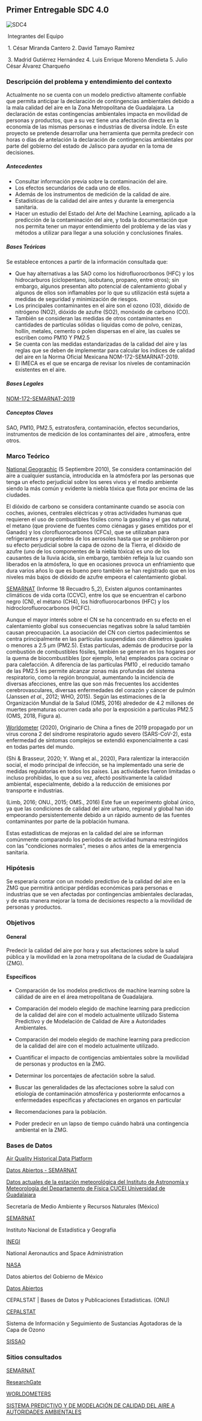 ## Primer Entregable SDC 4.0  



![SDC4](https://user-images.githubusercontent.com/68882204/130522869-4d64a3a3-72d7-4ecc-ad79-faae7b08efc5.jpg)



​																	 Integrantes del Equipo

​						1. César Miranda Cantero                                             2. David Tamayo Ramírez            

​						3. Madrid Gutiérrez Hernández                                   4. Luis Enrique Moreno Mendieta 
                                   5. Julio César Álvarez Charqueño

  															 













### Descripción del problema y entendimiento del contexto

Actualmente no se cuenta con un modelo predictivo altamente confiable que permita anticipar la declaración de contingencias ambientales debido a la mala calidad del aire en la Zona Metropolitana de Guadalajara. La declaración de estas contingencias ambientales impacta en movilidad de personas y productos, que a su vez tiene una afectación directa en la economía de las mismas personas e industrias de diversa índole. En este proyecto se pretende desarrollar una herramienta que permita predecir con horas o días de antelación la declaración de contingencias ambientales por parte del gobierno del estado de Jalisco para ayudar en la toma de decisiones.

##### Antecedentes 

- Consultar información previa sobre la contaminación del aire.
- Los efectos secundarios de cada uno de ellos.
- Además de los instrumentos de medición de la calidad de aire.
- Estadísticas de la calidad del aire antes y durante la emergencia sanitaria.
- Hacer un estudio del Estado del Arte del Machine Learning, aplicado a la predicción de la contaminación del aire, y toda la documentación que nos permita tener un mayor entendimiento del problema y de las vías y métodos a utilizar para llegar a una solución y conclusiones finales.

##### Bases Teóricas

Se establece entonces a partir de la información consultada que:

- Que hay alternativas a las SAO como los hidrofluorocrbonos (HFC) y los hidrocarburos (ciclopentano, isobutano, propano, entre otros); sin embargo, algunos presentan alto potencial de calentamiento global y algunos de ellos son inflamables por lo que su utilización está sujeta a medidas de seguridad y minimización de riesgos.
- Los principales contaminantes en el aire son el ozono (O3), dióxido de nitrógeno (NO2), dióxido de azufre (SO2), monóxido de carbono (CO). 
- También se consideran las medidas de otros contaminantes en cantidades de partículas sólidas o liquidas como de polvo, cenizas, hollín, metales, cemento o polen dispersas en el aire, las cuales se escriben como PM10 Y PM2.5
- Se cuenta con las medidas estandarizadas de la calidad del aire y las reglas que se deben de implementar para calcular los índices de calidad del aire en la Norma Oficial Mexicana NOM-172-SEMARNAT-2019.
- El IMECA es el que se encarga de revisar los niveles de contaminación existentes en el aire.

##### Bases Legales  

[NOM-172-SEMARNAT-2019](https://dof.gob.mx/nota_detalle.php?codigo=5579387&fecha=20/11/2019)

##### Conceptos Claves

SAO, PM10, PM2.5, estratosfera, contaminación, efectos secundarios, instrumentos de medición de los contaminantes del aire , atmosfera, entre otros.







### Marco Teórico

[National Geographic](https://www.nationalgeographic.es/medio-ambiente/la-contaminacion-del-aire) (5 Septiembre 2010), Se considera contaminación del aire a cualquier sustancia, introducida en la atmósfera por las personas que tenga un efecto perjudicial sobre los seres vivos y el medio ambiente siendo la más común y evidente la niebla tóxica que flota por encima de las ciudades. 

El dióxido de carbono se considera contaminante cuando se asocia con coches, aviones, centrales eléctricas y otras actividades humanas que requieren el uso de combustibles fósiles como la gasolina y el gas natural, el metano (que proviene de fuentes como ciénagas y gases emitidos por el Ganado) y los clorofluorocarbonos (CFCs), que se utilizaban para refrigerantes y propelentes de los aerosoles hasta que se prohibieron por su efecto perjudicial sobre la capa de ozono de la Tierra, el dióxido de azufre (uno de los componentes de la niebla tóxica) es uno de los causantes de la lluvia ácida, sin embargo, también refleja la luz cuando son liberados en la atmósfera, lo que en ocasiones provoca un enfriamiento que dura varios años lo que es bueno pero también se han registrado que en los niveles más bajos de dióxido de azufre empeora el calentamiento global.

[SEMARNAT](https://apps1.semarnat.gob.mx:8443/dgeia/informe18/tema/recuadros/recuadro5_2.html) (Informe 18 Recuadro 5_2), Existen algunos contaminantes climáticos de vida corta (CCVC), entre los que se encuentran el carbono negro (CN), el métano (CH4), los hidrofluorocarbonos (HFC) y los hidroclorofluorocarbonos (HCFC). 

Aunque el mayor interés sobre el CN se ha concentrado en su efecto en el calentamiento global sus consecuencias negativas sobre la salud también causan preocupación. La asociación del CN con ciertos padecimientos se centra principalmente en las partículas suspendidas con diámetros iguales o menores a 2.5 μm (PM2.5). Estas partículas, además de producirse por la combustión de combustibles fósiles, también se generan en los hogares por la quema de biocombustibles (por ejemplo, leña) empleados para cocinar o para calefacción. A diferencia de las partículas PM10 , el reducido tamaño de las PM2.5 les permite alcanzar zonas más profundas del sistema respiratorio, como la región bronquial, aumentando la incidencia de diversas afecciones, entre las que son más frecuentes los accidentes cerebrovasculares, diversas enfermedades del corazón y cáncer de pulmón (Janssen *et al*., 2012; WHO, 2015). Según las estimaciones de la Organización Mundial de la Salud (OMS, 2016) alrededor de 4.2 millones de muertes prematuras ocurren cada año por la exposición a partículas PM2.5 (OMS, 2018, Figura a). 

[Worldometer](https://www.worldometers.info/coronavirus/) (2020), Originario de China a fines de 2019 propagado por un virus corona 2 del síndrome respiratorio agudo severo (SARS-CoV-2), esta enfermedad de síntomas complejos se extendió exponencialmente a casi en todas partes del mundo. 

(Shi & Brasseur, 2020; Y. Wang et al., 2020), Para ralentizar la interacción social, el modo principal de infección, se ha implementado una serie de medidas regulatorias en todos los países. Las actividades fueron limitadas o incluso prohibidas, lo que a su vez, afectó positivamente la calidad ambiental, especialmente, debido a la reducción de emisiones por transporte e industrias.

(Limb, 2016; ONU., 2015; OMS., 2016) Este fue un experimento global único, ya que las condiciones de calidad del aire urbano, regional y global han ido empeorando persistentemente debido a un rápido aumento de las fuentes contaminantes por parte de la población humana.

Estas estadísticas de mejoras en la calidad del aire se informan comúnmente comparando los períodos de actividad humana restringidos con las "condiciones normales", meses o años antes de la emergencia sanitaria.

### Hipótesis 

Se esperaría contar con un modelo predictivo de la calidad del aire en la ZMG que permitirá anticipar pérdidas económicas para personas e industrias que se ven afectadas por contingencias ambientales declaradas, y de esta manera mejorar la toma de decisiones respecto a la movilidad de personas y productos. 

### Objetivos

#### General

Predecir la calidad del aire por hora y sus afectaciones sobre la salud pública y la movilidad en la zona metropolitana de la ciudad de Guadalajara (ZMG).

#### Específicos

- Comparación de los modelos predictivos de machine learning  sobre la cálidad de aire en el área metropolitana de Guadalajara.
- Comparación del modelo elegido de machine learning para prediccion de la calidad del aire con el modelo actualmente utilizado Sistema Predictivo y de Modelación de Calidad de Aire a Autoridades Ambientales.
- Comparación del modelo elegido de machine learning para prediccion de la calidad del aire con el modelo actualmente utilizado.
- Cuantificar el impacto de contigencias ambientales sobre la movilidad de personas y productos en la ZMG.

- Determinar los porcentajes de afectación sobre la salud.
- Buscar las generalidades de las afectaciones sobre la salud con etiología de contaminación atmosférica y posteriormte enfocarnos a enfermedades especificas y afectaciones en organos en particular 
- Recomendaciones para la población.
- Poder predecir en un lapso de tiempo cuándo habrá una contingencia ambiental en la ZMG.























### Bases de Datos

[Air Quality Historical Data Platform](https://aqicn.org/data-platform/register/)

[Datos Abiertos - SEMARNAT](https://datos.gob.mx/busca/dataset/indicadores-basicos-del-desempeno-ambiental--atmosfera--calidad-del-aire)

[Datos actuales de la estación meteorológica del Instituto de Astronomía y Meteorología del Departamento de Física CUCEI Universidad de Guadalajara](http://astro.iam.udg.mx/Estacion/)

Secretaría de Medio Ambiente y Recursos Naturales (México)

[SEMARNAT](https://www.gob.mx/semarnat/articulos/protocolo-de-montreal-a-30-anos-de-su-establecimiento)

Instituto Nacional de Estadística y Geografía

[INEGI](https://www.inegi.org.mx/rnm/index.php/catalog/642)

National Aeronautics and Space Administration 

[NASA](https://ozonewatch.gsfc.nasa.gov/monthly/SH.html)

Datos abiertos del Gobierno de México

[Datos Abiertos](https://datos.gob.mx/busca/dataset/inventaririo-de-sustancias-agotadoras-de-la-capa-de-ozono)

CEPALSTAT | Bases de Datos y Publicaciones Estadísticas. (ONU)

[CEPALSTAT ](https://estadisticas.cepal.org/cepalstat/portada.html)

Sistema de Información y Seguimiento de Sustancias Agotadoras de la Capa de Ozono

[SISSAO](http://apps2.semarnat.gob.mx:8080/sissao/consultas.jsp)

### Sitios consultados

[SEMARNAT](https://apps1.semarnat.gob.mx:8443/dgeia/informe18/tema/cap5.html)

[ResearchGate](https://www.researchgate.net/search/publication?q=Assessing+the+COVID%E2%80%9019+Impact+on+Air+Quality%3A+A+Machine+Learning+Approach)

[WORLDOMETERS](https://www.worldometers.info/coronavirus/)

[SISTEMA PREDICTIVO Y DE MODELACIÓN DE CALIDAD DEL AIRE A AUTORIDADES AMBIENTALES](https://www.jalisco.gob.mx/es/prensa/noticias/107164)











